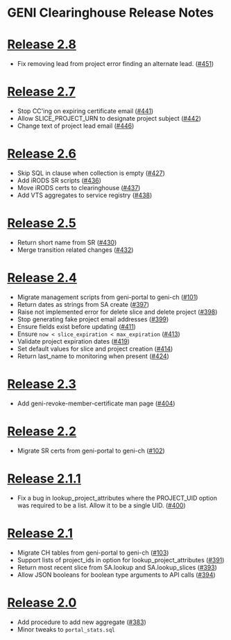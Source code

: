 # GENI Clearinghouse Release Notes

# [Release 2.8](https://github.com/GENI-NSF/geni-ch/milestones/2.8)

* Fix removing lead from project error finding an alternate lead.
  ([#451](https://github.com/GENI-NSF/geni-ch/issues/451))

# [Release 2.7](https://github.com/GENI-NSF/geni-ch/milestones/2.7)

* Stop CC'ing on expiring certificate email
  ([#441](https://github.com/GENI-NSF/geni-ch/issues/441))
* Allow SLICE_PROJECT_URN to designate project subject
  ([#442](https://github.com/GENI-NSF/geni-ch/issues/442))
* Change text of project lead email
  ([#446](https://github.com/GENI-NSF/geni-ch/issues/446))

# [Release 2.6](https://github.com/GENI-NSF/geni-ch/milestones/2.6)

* Skip SQL in clause when collection is empty
  ([#427](https://github.com/GENI-NSF/geni-ch/issues/427))
* Add iRODS SR scripts
  ([#436](https://github.com/GENI-NSF/geni-ch/issues/436))
* Move iRODS certs to clearinghouse
  ([#437](https://github.com/GENI-NSF/geni-ch/issues/437))
* Add VTS aggregates to service registry
  ([#438](https://github.com/GENI-NSF/geni-ch/issues/438))

# [Release 2.5](https://github.com/GENI-NSF/geni-ch/milestones/2.5)

* Return short name from SR
  ([#430](https://github.com/GENI-NSF/geni-ch/issues/430))
* Merge transition related changes
  ([#432](https://github.com/GENI-NSF/geni-ch/issues/432))

# [Release 2.4](https://github.com/GENI-NSF/geni-ch/milestones/2.4)

* Migrate management scripts from geni-portal to geni-ch
  ([#101](https://github.com/GENI-NSF/geni-ch/issues/101))
* Return dates as strings from SA create
  ([#397](https://github.com/GENI-NSF/geni-ch/issues/397))
* Raise not implemented error for delete slice and delete project
  ([#398](https://github.com/GENI-NSF/geni-ch/issues/398))
* Stop generating fake project email addresses
  ([#399](https://github.com/GENI-NSF/geni-ch/issues/399))
* Ensure fields exist before updating
  ([#411](https://github.com/GENI-NSF/geni-ch/issues/411))
* Ensure `now < slice_expiration < max_expiration`
  ([#413](https://github.com/GENI-NSF/geni-ch/issues/413))
* Validate project expiration dates
  ([#419](https://github.com/GENI-NSF/geni-ch/issues/419))
* Set default values for slice and project creation
  ([#414](https://github.com/GENI-NSF/geni-ch/issues/414))
* Return last_name to monitoring when present
  ([#424](https://github.com/GENI-NSF/geni-ch/issues/424))

# [Release 2.3](https://github.com/GENI-NSF/geni-ch/milestones/2.3)

 * Add geni-revoke-member-certificate man page
   ([#404](https://github.com/GENI-NSF/geni-ch/issues/404))

# [Release 2.2](https://github.com/GENI-NSF/geni-ch/milestones/2.2)

 * Migrate SR certs from geni-portal to geni-ch
   ([#102](https://github.com/GENI-NSF/geni-ch/issues/102))

# [Release 2.1.1](https://github.com/GENI-NSF/geni-ch/milestones/2.1.1)

 * Fix a bug in lookup_project_attributes where the PROJECT_UID option was
   required to be a list. Allow it to be a single UID.
   ([#400](https://github.com/GENI-NSF/geni-ch/issues/400))

# [Release 2.1](https://github.com/GENI-NSF/geni-ch/milestones/2.1)

 * Migrate CH tables from geni-portal to geni-ch
   ([#103](https://github.com/GENI-NSF/geni-ch/issues/103))
 * Support lists of project_ids in option for lookup_project_attributes
   ([#391](https://github.com/GENI-NSF/geni-ch/issues/391))
 * Return most recent slice from SA.lookup and SA.lookup_slices
   ([#393](https://github.com/GENI-NSF/geni-ch/issues/393))
 * Allow JSON booleans for boolean type arguments to API calls
   ([#394](https://github.com/GENI-NSF/geni-ch/issues/394))

# [Release 2.0](https://github.com/GENI-NSF/geni-ch/milestones/2.0)

 * Add procedure to add new aggregate
   ([#383](https://github.com/GENI-NSF/geni-ch/issues/383))
 * Minor tweaks to `portal_stats.sql`
